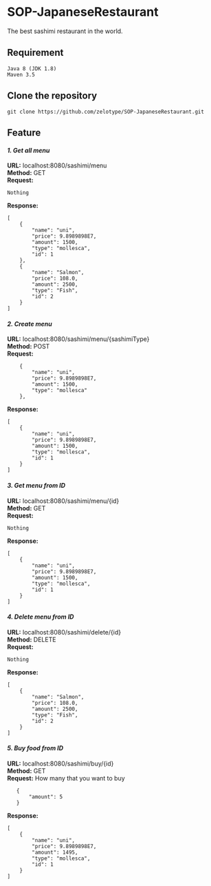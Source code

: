  SOP-JapaneseRestaurant
 ===
The best sashimi restaurant in the world.

## Requirement
```
Java 8 (JDK 1.8)
Maven 3.5
```

## Clone the repository
```
git clone https://github.com/zelotype/SOP-JapaneseRestaurant.git
```

## Feature
#### <i>1. Get all menu</i> <br>
<b>URL:</b> localhost:8080/sashimi/menu <br>
<b>Method:</b> GET <br>
<b>Request:</b> 
```
Nothing
```
<b>Response:</b> 
```
[
    {
        "name": "uni",
        "price": 9.8989898E7,
        "amount": 1500,
        "type": "mollesca",
        "id": 1
    },
    {
        "name": "Salmon",
        "price": 108.0,
        "amount": 2500,
        "type": "Fish",
        "id": 2
    }
]
```
#### <i>2. Create menu</i> <br>
<b>URL:</b> localhost:8080/sashimi/menu/{sashimiType} <br>
<b>Method:</b> POST <br>
<b>Request:</b> 
```
    {
        "name": "uni",
        "price": 9.8989898E7,
        "amount": 1500,
        "type": "mollesca"
    },
```
<b>Response:</b> 
```
[
    {
        "name": "uni",
        "price": 9.8989898E7,
        "amount": 1500,
        "type": "mollesca",
        "id": 1
    }
]
```
#### <i>3. Get menu from ID</i> <br>
<b>URL:</b> localhost:8080/sashimi/menu/{id} <br>
<b>Method:</b> GET <br>
<b>Request:</b> 
```
Nothing
```
<b>Response:</b> 
```
[
    {
        "name": "uni",
        "price": 9.8989898E7,
        "amount": 1500,
        "type": "mollesca",
        "id": 1
    }
]
```
#### <i>4. Delete menu from ID</i> <br>
<b>URL:</b> localhost:8080/sashimi/delete/{id} <br>
<b>Method:</b> DELETE <br>
<b>Request:</b> 
```
Nothing
```
<b>Response:</b> 
```
[
    {
        "name": "Salmon",
        "price": 108.0,
        "amount": 2500,
        "type": "Fish",
        "id": 2
    }
]
```
#### <i>5. Buy food from ID</i> <br>
<b>URL:</b> localhost:8080/sashimi/buy/{id} <br>
<b>Method:</b> GET <br>
<b>Request:</b> How many that you want to buy 
```
   {
       "amount": 5
   }
```
<b>Response:</b> 
```
[
    {
        "name": "uni",
        "price": 9.8989898E7,
        "amount": 1495,
        "type": "mollesca",
        "id": 1
    }
]
```


